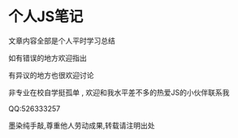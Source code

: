 # 个人JS笔记
文章内容全部是个人平时学习总结


如有错误的地方欢迎指出


有异议的地方也很欢迎讨论


非专业在校自学挺孤单 , 欢迎和我水平差不多的热爱JS的小伙伴联系我


QQ:526333257



墨染纯手敲,尊重他人劳动成果,转载请注明出处
